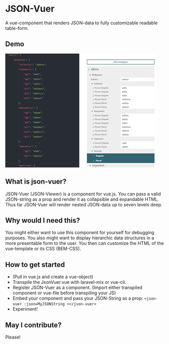 # JSON-Vuer
A vue-component that renders JSON-data to fully customizable readable table-form.

## Demo
![alt text](https://raw.githubusercontent.com/bblumenfelder/json-vuer/master/demo/demo_min.jpg)



## What is json-vuer?
JSON-Vuer (JSON-Viewer) is a component for vue.js. You can pass a valid JSON-string as a prop and render it as collapsible and expandable HTML.
Thus far JSON-Vuer will render nested JSON-data up to seven levels deep.

## Why would I need this?
You might either want to use this component for yourself for debugging purposes.
You also might want to display hierarchic data structures in a more presentable form to the user. You then can customize the HTML of the vue-template or its CSS (BEM-CSS).

## How to get started
* (Pull in vue.js and create a vue-object)
* Transpile the JsonVuer.vue with laravel-mix or vue-cli.
* Register JSON-Vuer as a component. (Import either transpiled component or vue-file before transpiling your JS)
* Embed your component and pass your JSON-String as a prop:
    ```<json-vuer :json=MyJSONString ></json-vuer>```
* Experiment!

## May I contribute?
Please!
